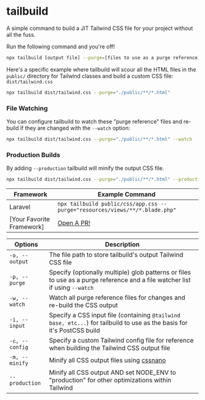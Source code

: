 # tailbuild

A simple command to build a JIT Tailwind CSS file for your project without all the fuss.

Run the following command and you're off!

```bash
npx tailbuild [output file] --purge=[files to use as a purge reference]
```

Here's a specific example where tailbuild will scour all the HTML files in the `public/` directory for Tailwind classes and build a custom CSS file: `dist/tailwind.css`

```bash
npx tailbuild dist/tailwind.css --purge="./public/**/*.html"
```

### File Watching
You can configure tailbuild to watch these "purge reference" files and re-build if they are changed with the `--watch` option:

```bash
npx tailbuild dist/tailwind.css --purge="./public/**/*.html" --watch
```

### Production Builds
By adding `--production` tailbuild will minify the output CSS file.

```bash
npx tailbuild dist/tailwind.css --purge="./public/**/*.html" --production
```

| Framework | Example Command |
| --- | --- |
| Laravel | `npx tailbuild public/css/app.css --purge="resources/views/**/*.blade.php"` |
| [Your Favorite Framework] | [Open A PR!](https://github.com/calebporzio/tailbuild/pulls) |

| Options | Description |
| --- | --- |
| `-o, --output` | The file path to store tailbuild's output Tailwind CSS file |
| `-p, --purge` | Specify (optionally multiple) glob patterns or files to use as a purge reference and a file watcher list if using `--watch` |
| `-w, --watch` | Watch all purge reference files for changes and re-build the CSS output |
| `-i, --input` | Specify a CSS input file (containing `@tailwind base, etc...`) for tailbuild to use as the basis for it's PostCSS build |
| `-c, --config` | Specify a custom Tailwind config file for reference when building the Tailwind CSS output file |
| `-m, --minify` | Minify all CSS output files using [cssnano](https://github.com/cssnano/cssnano) |
| `--production` | Minify all CSS output AND set NODE_ENV to "production" for other optimizations within Tailwind |
